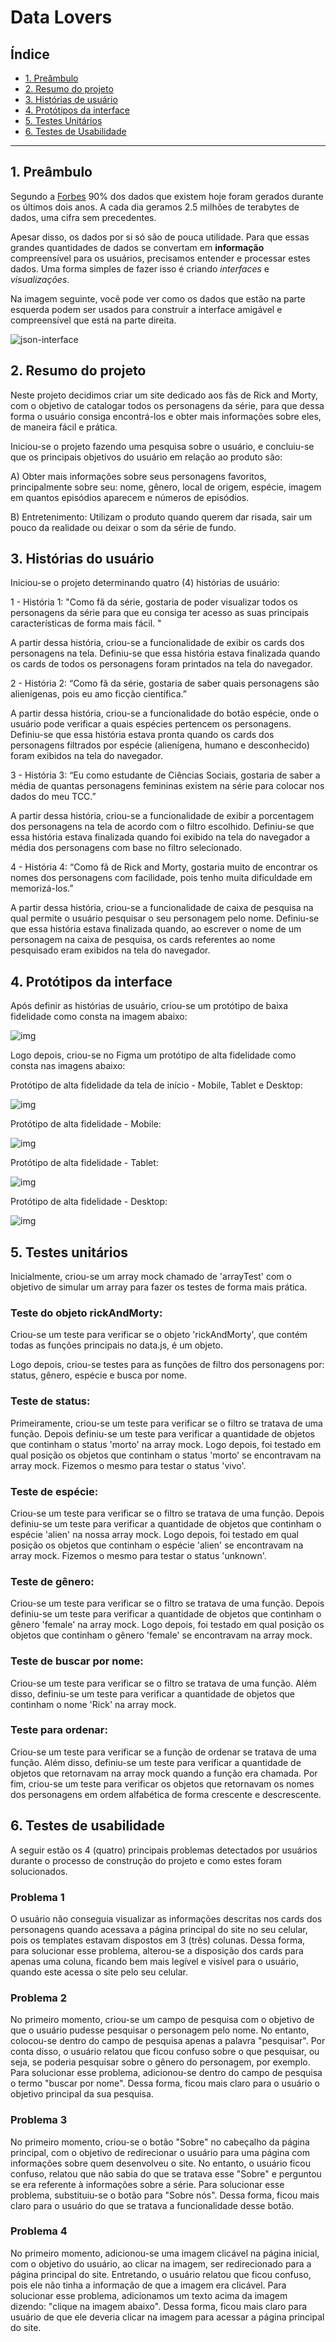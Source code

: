 # Data Lovers

## Índice

* [1. Preâmbulo](#1-preâmbulo)
* [2. Resumo do projeto](#2-resumo-do-projeto)
* [3. Histórias de usuário](#3-histórias-do-usuário)
* [4. Protótipos da interface](#4-protótipos-da-interface)
* [5. Testes Unitários](#5-testes-unitários)
* [6. Testes de Usabilidade](#6-testes-de-usabilidade)

***

## 1. Preâmbulo

Segundo a
[Forbes](https://www.forbes.com/sites/bernardmarr/2018/05/21/how-much-data-do-we-create-every-day-the-mind-blowing-stats-everyone-should-read)
90% dos dados que existem hoje foram gerados durante os últimos dois anos. A
cada dia geramos 2.5 milhões de terabytes de dados, uma cifra sem precedentes.

Apesar disso, os dados por si só são de pouca utilidade. Para que essas grandes
quantidades de dados se convertam em **informação** compreensível para os
usuários, precisamos entender e processar estes dados. Uma forma simples de
fazer isso é criando _interfaces_ e _visualizações_.

Na imagem seguinte, você pode ver como os dados que estão na parte esquerda
podem ser usados para construir a interface amigável e compreensível que está na
parte direita.

![json-interface](https://lh4.googleusercontent.com/Tn-RPXS26pVvOTdUzRT1KVaJ-_QbFs9SpcGLxSPE43fgbHaXtFgMUInuDt7kV41DkT1j8Tt29V0LxQW7SMtC6digOIhfTXSBKdwI08wUwhD3RAqlwy0hjfmhZ2BFe91mtmCSEqysfgk)

## 2. Resumo do projeto

Neste projeto decidimos criar um site dedicado aos fãs de Rick and Morty, 
com o objetivo de catalogar todos os personagens da série, para que dessa forma o
usuário consiga encontrá-los e obter mais informações sobre eles, de maneira fácil e prática.


Iniciou-se o projeto fazendo uma pesquisa sobre o usuário, e concluiu-se que os principais objetivos do usuário em relação ao produto são:

A) Obter mais informações sobre seus personagens favoritos, principalmente sobre seu: nome, gênero, local de origem, espécie, imagem em quantos episódios aparecem e números de episódios.

B) Entretenimento: Utilizam o produto quando querem dar risada, sair um pouco da realidade ou deixar o som da série de fundo.

## 3. Histórias do usuário


Iniciou-se o projeto determinando quatro (4) histórias de usuário:

1 - História 1: "Como fã da série, gostaria de poder visualizar todos os personagens da série para que eu consiga ter acesso as suas principais características de forma mais fácil. "

A partir dessa história, criou-se a funcionalidade de exibir os cards dos personagens na tela. Definiu-se que essa história estava finalizada quando   os cards de todos os personagens foram printados na tela do navegador.


2 - História 2: “Como fã da série, gostaria de saber quais personagens são alienígenas, pois eu amo ficção científica.”

A partir dessa história, criou-se a funcionalidade do botão espécie, onde o usuário pode verificar a quais espécies pertencem os personagens. Definiu-se que essa história estava pronta quando os cards dos personagens filtrados por espécie (alienígena, humano e desconhecido) foram exibidos na tela do navegador.


3 - História 3: “Eu como estudante de Ciências Sociais, gostaria de saber a média de quantas personagens femininas existem na série para colocar nos dados do meu TCC.”

A partir dessa história, criou-se a funcionalidade de exibir a porcentagem dos personagens na tela de acordo com o filtro escolhido. Definiu-se que essa história estava finalizada quando foi exibido na tela do navegador a média dos personagens com base no filtro selecionado.


4 - História 4:  “Como fã de Rick and Morty, gostaria muito de encontrar os nomes dos personagens com facilidade, pois tenho muita dificuldade em memorizá-los.”

A partir dessa história, criou-se a funcionalidade de caixa de pesquisa na qual permite o usuário pesquisar o seu personagem pelo nome. Definiu-se que essa história estava finalizada quando, ao escrever o nome de um personagem na caixa de pesquisa, os cards referentes ao nome pesquisado eram exibidos na tela do navegador.


## 4. Protótipos da interface


Após definir as histórias de usuário, criou-se um protótipo de baixa fidelidade como consta na imagem abaixo:

![img](prototipobaixafidelidade.png)

Logo depois, criou-se no Figma um protótipo de alta fidelidade como consta nas imagens abaixo:

Protótipo de alta fidelidade da tela de início - Mobile, Tablet e Desktop:

![img](page-inicio-mobile-tablet-desktop.png)


Protótipo de alta fidelidade - Mobile:

![img](mobile-versão-inicial-final.png)


Protótipo de alta fidelidade - Tablet:

![img](tablet-versão-final.png)


Protótipo de alta fidelidade - Desktop:

![img](desktop-versão-inicial-final.png)



## 5. Testes unitários


Inicialmente, criou-se um array mock chamado de 'arrayTest' com o objetivo de simular um array para fazer os testes de forma mais prática.

### Teste do objeto rickAndMorty: 
Criou-se um teste para verificar se o objeto 'rickAndMorty', que contém todas as funções principais no data.js, é um objeto.

Logo depois, criou-se testes para as funções de filtro dos personagens por: status, gênero, espécie e busca por nome. 

### Teste de status: 
Primeiramente, criou-se um teste para verificar se o filtro se tratava de uma função. Depois definiu-se um teste para verificar a quantidade de objetos que continham o status 'morto' na array mock. Logo depois, foi testado em qual posição os objetos que continham o status 'morto' se encontravam na array mock. Fizemos o mesmo para testar o status 'vivo'.

### Teste de espécie: 
Criou-se um teste para verificar se o filtro se tratava de uma função. Depois definiu-se um teste para verificar a quantidade de objetos que continham o espécie 'alien' na nossa array mock. Logo depois, foi testado em qual posição os objetos que continham o espécie 'alien'  se encontravam na array mock. Fizemos o mesmo para testar o status 'unknown'.

### Teste de gênero: 
Criou-se um teste para verificar se o filtro se tratava de uma função. Depois definiu-se um teste para verificar a quantidade de objetos que continham o gênero 'female' na array mock. Logo depois, foi testado em qual posição os objetos que continham o gênero 'female'  se encontravam na array mock. 

### Teste de buscar por nome: 
Criou-se um teste para verificar se o filtro se tratava de uma função. Além disso, definiu-se um teste para verificar a quantidade de objetos que continham o nome 'Rick' na array mock.

### Teste para ordenar: 
Criou-se um teste para verificar se a função de ordenar se tratava de uma função. Além disso, definiu-se um teste para verificar a quantidade de objetos que retornavam na array mock quando a função era chamada. Por fim, criou-se um teste para verificar os objetos que retornavam os nomes dos personagens em ordem alfabética de forma crescente e descrescente.

## 6. Testes de usabilidade

A seguir estão os 4 (quatro) principais problemas detectados por usuários durante o processo de construção do projeto e como estes foram solucionados.

### Problema 1
O usuário não conseguia visualizar as informações descritas nos cards dos personagens quando acessava a página principal do site no seu celular, pois os templates estavam dispostos em 3 (três) colunas. Dessa forma, para solucionar esse problema, alterou-se a disposição dos cards para apenas uma coluna, ficando bem mais legível e visível para o usuário, quando este acessa o site pelo seu celular.

### Problema 2
No primeiro momento, criou-se um campo de pesquisa com o objetivo de que o usuário pudesse pesquisar o personagem pelo nome. No entanto, colocou-se dentro do campo de pesquisa apenas a palavra "pesquisar". Por conta disso, o usuário relatou que ficou confuso sobre o que pesquisar, ou seja, se poderia pesquisar sobre o gênero do personagem, por exemplo. Para solucionar esse problema, adicionou-se dentro do campo de pesquisa o termo "buscar por nome". Dessa forma, ficou mais claro para o usuário o objetivo principal da sua pesquisa.

### Problema 3
No primeiro momento, criou-se o botão "Sobre" no cabeçalho da página principal, com o objetivo de redirecionar o usuário para uma página com informações sobre quem desenvolveu o site. No entanto, o usuário ficou confuso, relatou que não sabia do que se tratava esse "Sobre" e perguntou se era referente à informações sobre a série. Para solucionar esse problema, substituiu-se o botão para "Sobre nós". Dessa forma, ficou mais claro para o usuário do que se tratava a funcionalidade desse botão.

### Problema 4
No primeiro momento, adicionou-se uma imagem clicável na página inicial, com o objetivo do usuário, ao clicar na imagem, ser redirecionado para a página principal do site. Entretando, o usuário relatou que ficou confuso, pois ele não tinha a informação de que a imagem era clicável. Para solucionar esse problema, adicionamos um texto acima da imagem dizendo: "clique na imagem abaixo". Dessa forma, ficou mais claro para usuário de que ele deveria clicar na imagem para acessar a página principal do site.
